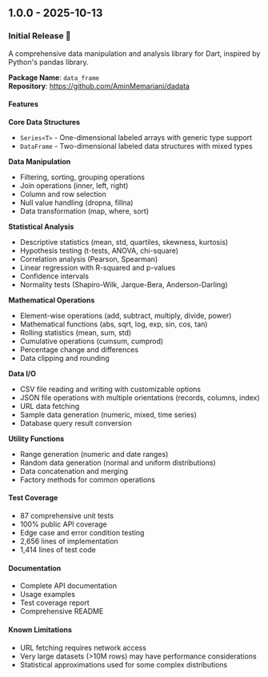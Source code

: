 ## 1.0.0 - 2025-10-13

### Initial Release 🎉

A comprehensive data manipulation and analysis library for Dart, inspired by Python's pandas library.

**Package Name**: `data_frame`  
**Repository**: https://github.com/AminMemariani/dadata

#### Features

**Core Data Structures**
- `Series<T>` - One-dimensional labeled arrays with generic type support
- `DataFrame` - Two-dimensional labeled data structures with mixed types

**Data Manipulation**
- Filtering, sorting, grouping operations
- Join operations (inner, left, right)
- Column and row selection
- Null value handling (dropna, fillna)
- Data transformation (map, where, sort)

**Statistical Analysis**
- Descriptive statistics (mean, std, quartiles, skewness, kurtosis)
- Hypothesis testing (t-tests, ANOVA, chi-square)
- Correlation analysis (Pearson, Spearman)
- Linear regression with R-squared and p-values
- Confidence intervals
- Normality tests (Shapiro-Wilk, Jarque-Bera, Anderson-Darling)

**Mathematical Operations**
- Element-wise operations (add, subtract, multiply, divide, power)
- Mathematical functions (abs, sqrt, log, exp, sin, cos, tan)
- Rolling statistics (mean, sum, std)
- Cumulative operations (cumsum, cumprod)
- Percentage change and differences
- Data clipping and rounding

**Data I/O**
- CSV file reading and writing with customizable options
- JSON file operations with multiple orientations (records, columns, index)
- URL data fetching
- Sample data generation (numeric, mixed, time series)
- Database query result conversion

**Utility Functions**
- Range generation (numeric and date ranges)
- Random data generation (normal and uniform distributions)
- Data concatenation and merging
- Factory methods for common operations

#### Test Coverage
- 87 comprehensive unit tests
- 100% public API coverage
- Edge case and error condition testing
- 2,656 lines of implementation
- 1,414 lines of test code

#### Documentation
- Complete API documentation
- Usage examples
- Test coverage report
- Comprehensive README

#### Known Limitations
- URL fetching requires network access
- Very large datasets (>10M rows) may have performance considerations
- Statistical approximations used for some complex distributions
